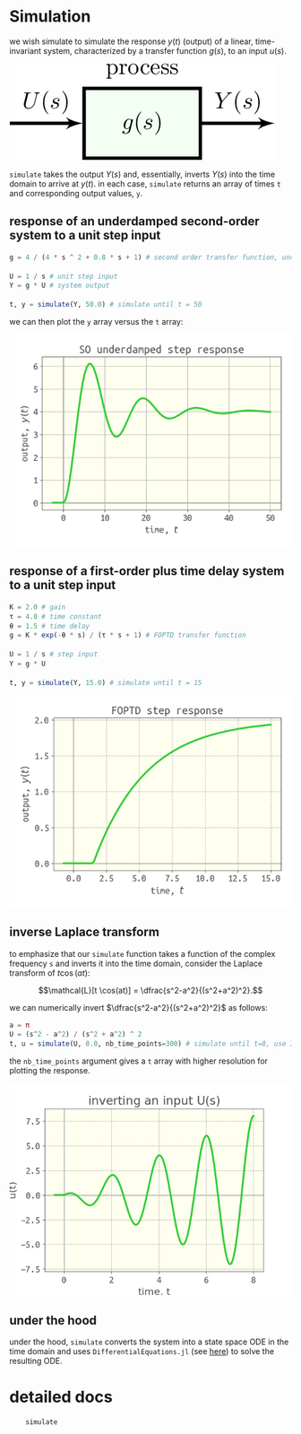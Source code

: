 # Simulation

we wish simulate to simulate the response $y(t)$ (output) of a linear, time-invariant system, characterized by a transfer function $g(s)$, to an input $u(s)$. 

![](assets/simple_input_output.png)

`simulate` takes the output $Y(s)$ and, essentially, inverts $Y(s)$ into the time domain to arrive at $y(t)$. in each case, `simulate` returns an array of times `t` and corresponding output values, `y`.

## response of an underdamped second-order system to a unit step input

```julia
g = 4 / (4 * s ^ 2 + 0.8 * s + 1) # second order transfer function, underdamped

U = 1 / s # unit step input
Y = g * U # system output

t, y = simulate(Y, 50.0) # simulate until t = 50
```

we can then plot the `y` array versus the `t` array:

![](SO_underdamped_step_response.png)

## response of a first-order plus time delay system to a unit step input

```julia
K = 2.0 # gain
τ = 4.0 # time constant
θ = 1.5 # time delay
g = K * exp(-θ * s) / (τ * s + 1) # FOPTD transfer function

U = 1 / s # step input
Y = g * U

t, y = simulate(Y, 15.0) # simulate until t = 15
```

![](FOPTD_step_response.png)

## inverse Laplace transform

to emphasize that our `simulate` function takes a function of the complex frequency `s` and inverts it into the time domain, consider the Laplace transform of $t \cos(at)$:

$$\mathcal{L}[t \cos(at)] = \dfrac{s^2-a^2}{(s^2+a^2)^2}.$$

we can numerically invert $\dfrac{s^2-a^2}{(s^2+a^2)^2}$ as follows:

```julia
a = π
U = (s^2 - a^2) / (s^2 + a^2) ^ 2
t, u = simulate(U, 8.0, nb_time_points=300) # simulate until t=8, use 300 time points for high resolution
```

the `nb_time_points` argument gives a `t` array with higher resolution for plotting the response.

![](tcosat.png)

## under the hood

under the hood, `simulate` converts the system into a state space ODE in the time domain and uses `DifferentialEquations.jl` (see [here](https://github.com/JuliaDiffEq/DifferentialEquations.jl)) to solve the resulting ODE.

# detailed docs

```@docs
    simulate
```
